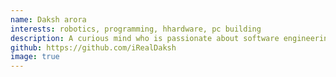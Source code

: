 ```yaml
---
name: Daksh arora
interests: robotics, programming, hhardware, pc building
description: A curious mind who is passionate about software engineering, robotics and language design with a dream to change and ease the lives of people around me with the help of his creations.
github: https://github.com/iRealDaksh
image: true
---
```

